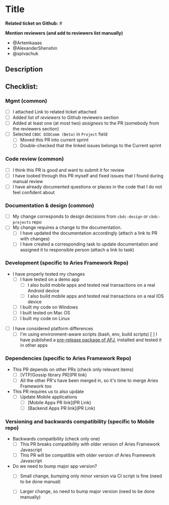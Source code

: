 # Title

<!--- Fill title in the form above -->
<!--- Template: [area] ... -->

**Related ticket on Github:** #

**Mention reviewers (and add to reviewers list manually)**

<!--- Please add or remove reviewers so that only people who are interested in this change get notified -->

- @Artemkaaas
- @AlexanderShenshin
- @spivachuk

## Description

<!--- 2 short sentences about what you changed in the code -->

## Checklist:

<!--- Go over all the following points, and put an `x` in all the boxes that apply. -->
<!--- If something does not make sense or does not apply – leave unchecked  --->
<!--- If you're unsure about any of these, don't hesitate to ask. We're here to help! -->

### Mgmt (common)

- [ ] I attached Link to related ticket attached
- [ ] Added list of _reviewers_ to Github reviewers section
- [ ] Added at least one (at most two) _assignees_ to the PR (somebody from the reviewers section)
- [ ] Selected `CBDC DIDComm (Beta)` in `Project` field
  - [ ] Moved this PR into current sprint
  - [ ] Double-checked that the linked issues belongs to the Current sprint

### Code review (common)

- [ ] I think this PR is good and want to submit it for review
- [ ] I have looked through this PR myself and fixed issues that I found during manual review
- [ ] I have already documented questions or places in the code that I do not feel confident about

### Documentation & design (common)

- [ ] My change corresponds to design decisions from `cbdc-design` or `cbdc-projects` repo
- [ ] My change requires a change to the documentation.
  - [ ] I have updated the documentation accordingly (attach a link to PR with changes)
  - [ ] I have created a corresponding task to update documentation and assigned it to responsible person (attach a link to task)

### Development (specific to Aries Framework Repo)

- I have properly tested my changes
  - [ ] I have tested on a demo app
    - [ ] I also build mobile apps and tested real transactions on a real Android device
    - [ ] I also build mobile apps and tested real transactions on a real IOS device
  - [ ] I built my code on Windows
  - [ ] I built tested on Mac OS
  - [ ] I built my code on Linux
- [ ] I have considered platform differences
  - [ ] I'm using environment-aware scripts (bash, env, build scripts)
 [ ] I have published a [pre-release package of AFJ](TODO:link-to-readme), installed and tested it in other apps

### Dependencies (specific to Aries Framework Repo)

- This PR depends on other PRs (check only relevant items)
  - [ ] [VTP/Gossip library PR](PR link)
  - [ ] All the other PR's have been merged in, so it's time to merge Aries Framework too
- This PR requires us to also update
  - [ ] Update Mobile applications
    - [ ] [Mobile Apps PR link](PR Link)
    - [ ] [Backend Apps PR link](PR Link)

### Versioning and backwards compatibility (specific to Mobile repo)

- Backwards compatibility (check only one)
  - [ ] This PR breaks compatibility with older version of Aries Framework Javascript
  - [ ] This PR will be compatible with older version of Aries Framework Javascript
- Do we need to bump major app version?
  - [ ] Small change, bumping only minor version via CI script is fine (need to be done manual)
  - [ ] Larger change, so need to bump major version (need to be done manually)

